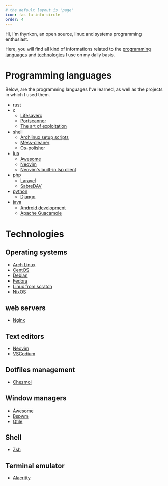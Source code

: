 ```yaml
---
# the default layout is 'page'
icon: fas fa-info-circle
order: 4
---
```


Hi, I'm thynkon, an open source, linux and systems programming enthusiast.

Here, you will find all kind of informations related to the
[programming languages](#programming-languages) and [technologies](#technologies) I use on my daily basis.

# Programming languages
Below, are the programming languages I've learned, as well as the projects in
which I used them.

- [rust](http://rust-lang.org)
- c
   - [Lifesaverc](https://github.com/Thynkon/lifesaverc)
   - [Portscanner](https://github.com/Thynkon/port-scanner)
   - [The art of exploitation](https://en.wikipedia.org/wiki/Hacking:_The_Art_of_Exploitation)
- shell
   - [Archlinux setup scripts](https://github.com/Thynkon/archlinux-setup)
   - [Mess-cleaner](https://github.com/Thynkon/mess-cleaner)
   - [Os-polisher](https://github.com/Thynkon/os-polisher)
- [lua](https://www.lua.org)
   - [Awesome](https://awesomewm.org)
   - [Neovim](https://neovim.io)
   - [Neovim's built-in lsp client](https://github.com/neovim/nvim-lspconfig)
- [php](https://www.php.net)
   - [Laravel](https://laravel.com)
   - [SabreDAV](https://sabre.io/dav/caldav/)
- [python](https://www.python.org)
   - [Django](https://www.djangoproject.com)
- [java](https://www.java.com/en)
   - [Android development](https://developer.android.com)
   - [Apache Guacamole](https://guacamole.apache.org)

# Technologies
## Operating systems
- [Arch Linux](https://www.archlinux.org)
- [CentOS](https://www.centos.org)
- [Debian](https://www.debian.org)
- [Fedora](https://getfedora.org)
- [Linux from scratch](http://www.linuxfromscratch.org)
- [NixOS](https://nixos.org/)

## web servers
- [Nginx](https://nginx.org/en)

## Text editors
- [Neovim](https://neovim.io)
- [VSCodium](https://vscodium.com)

## Dotfiles management
- [Chezmoi](https://www.chezmoi.io)

## Window managers
- [Awesome](https://awesomewm.org)
- [Bspwm](https://github.com/baskerville/bspwm)
- [Qtile](http://www.qtile.org)

## Shell
- [Zsh](https://www.zsh.org)

## Terminal emulator
- [Alacritty](https://github.com/alacritty/alacritty)
